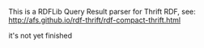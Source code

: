 This is a RDFLib Query Result parser for Thrift RDF, see: http://afs.github.io/rdf-thrift/rdf-compact-thrift.html


it's not yet finished
